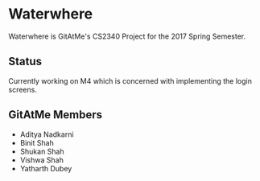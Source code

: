 # Waterwhere
Waterwhere is GitAtMe's CS2340 Project for the 2017 Spring Semester.

## Status
Currently working on M4 which is concerned with implementing the login screens.

## GitAtMe Members
* Aditya Nadkarni
* Binit Shah
* Shukan Shah
* Vishwa Shah
* Yatharth Dubey
